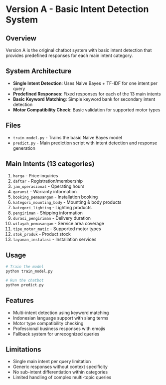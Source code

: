 # Version A - Basic Intent Detection System

## Overview
Version A is the original chatbot system with basic intent detection that provides predefined responses for each main intent category.

## System Architecture
- **Single Intent Detection**: Uses Naive Bayes + TF-IDF for one intent per query
- **Predefined Responses**: Fixed responses for each of the 13 main intents
- **Basic Keyword Matching**: Simple keyword bank for secondary intent detection
- **Motor Compatibility Check**: Basic validation for supported motor types

## Files
- `train_model.py` - Trains the basic Naive Bayes model
- `predict.py` - Main prediction script with intent detection and response generation

## Main Intents (13 categories)
1. `harga` - Price inquiries
2. `daftar` - Registration/membership
3. `jam_operasional` - Operating hours
4. `garansi` - Warranty information
5. `booking_pemasangan` - Installation booking
6. `kategori_mounting_body` - Mounting & body products
7. `kategori_lighting` - Lighting products
8. `pengiriman` - Shipping information
9. `durasi_pengiriman` - Delivery duration
10. `wilayah_pemasangan` - Service area coverage
11. `tipe_motor_matic` - Supported motor types
12. `stok_produk` - Product stock
13. `layanan_instalasi` - Installation services

## Usage
```bash
# Train the model
python train_model.py

# Run the chatbot
python predict.py
```

## Features
- Multi-intent detection using keyword matching
- Indonesian language support with slang terms
- Motor type compatibility checking
- Professional business responses with emojis
- Fallback system for unrecognized queries

## Limitations
- Single main intent per query limitation
- Generic responses without context specificity
- No sub-intent differentiation within categories
- Limited handling of complex multi-topic queries 